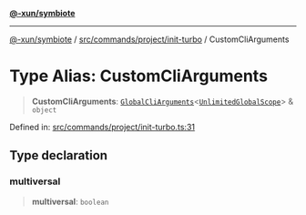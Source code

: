 [**@-xun/symbiote**](../../../../../README.md)

***

[@-xun/symbiote](../../../../../README.md) / [src/commands/project/init-turbo](../README.md) / CustomCliArguments

# Type Alias: CustomCliArguments

> **CustomCliArguments**: [`GlobalCliArguments`](../../../../configure/type-aliases/GlobalCliArguments.md)\<[`UnlimitedGlobalScope`](../../../../configure/enumerations/UnlimitedGlobalScope.md)\> & `object`

Defined in: [src/commands/project/init-turbo.ts:31](https://github.com/Xunnamius/symbiote/blob/16c5abb574a56340fcb49cdcf402702ed3917f82/src/commands/project/init-turbo.ts#L31)

## Type declaration

### multiversal

> **multiversal**: `boolean`
